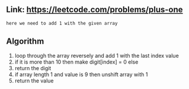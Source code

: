 ## Link: https://leetcode.com/problems/plus-one

`here we need to add 1 with the given array `

## Algorithm 
1. loop through the array reversely and add 1 with the last index value 
2. if it is more than 10 then make digit[index] = 0 else
3. return the digit
4. if array length 1 and value is 9 then unshift array with 1
5. return the value 